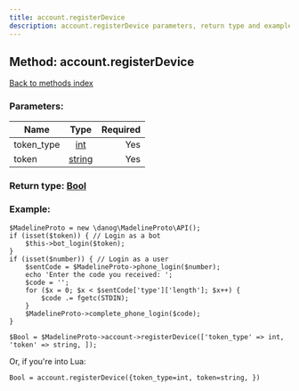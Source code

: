 ```yaml
---
title: account.registerDevice
description: account.registerDevice parameters, return type and example
---
```

## Method: account.registerDevice  
[Back to methods index](index.md)


### Parameters:

| Name     |    Type       | Required |
|----------|:-------------:|---------:|
|token\_type|[int](../types/int.md) | Yes|
|token|[string](../types/string.md) | Yes|


### Return type: [Bool](../types/Bool.md)

### Example:


```
$MadelineProto = new \danog\MadelineProto\API();
if (isset($token)) { // Login as a bot
    $this->bot_login($token);
}
if (isset($number)) { // Login as a user
    $sentCode = $MadelineProto->phone_login($number);
    echo 'Enter the code you received: ';
    $code = '';
    for ($x = 0; $x < $sentCode['type']['length']; $x++) {
        $code .= fgetc(STDIN);
    }
    $MadelineProto->complete_phone_login($code);
}

$Bool = $MadelineProto->account->registerDevice(['token_type' => int, 'token' => string, ]);
```

Or, if you're into Lua:

```
Bool = account.registerDevice({token_type=int, token=string, })
```

